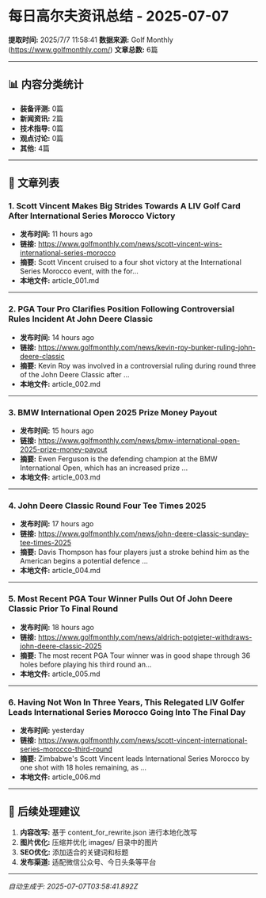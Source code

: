 # 每日高尔夫资讯总结 - 2025-07-07

**提取时间:** 2025/7/7 11:58:41
**数据来源:** Golf Monthly (https://www.golfmonthly.com/)
**文章总数:** 6篇

---

## 📊 内容分类统计

- **装备评测:** 0篇
- **新闻资讯:** 2篇
- **技术指导:** 0篇
- **观点讨论:** 0篇
- **其他:** 4篇

---

## 📰 文章列表


### 1. Scott Vincent Makes Big Strides Towards A LIV Golf Card After International Series Morocco Victory

- **发布时间:** 11 hours ago
- **链接:** https://www.golfmonthly.com/news/scott-vincent-wins-international-series-morocco
- **摘要:** Scott Vincent cruised to a four shot victory at the International Series Morocco event, with the for...
- **本地文件:** article_001.md

---
### 2. PGA Tour Pro Clarifies Position Following Controversial Rules Incident At John Deere Classic

- **发布时间:** 14 hours ago
- **链接:** https://www.golfmonthly.com/news/kevin-roy-bunker-ruling-john-deere-classic
- **摘要:** Kevin Roy was involved in a controversial ruling during round three of the John Deere Classic after ...
- **本地文件:** article_002.md

---
### 3. BMW International Open 2025 Prize Money Payout

- **发布时间:** 15 hours ago
- **链接:** https://www.golfmonthly.com/news/bmw-international-open-2025-prize-money-payout
- **摘要:** Ewen Ferguson is the defending champion at the BMW International Open, which has an increased prize ...
- **本地文件:** article_003.md

---
### 4. John Deere Classic Round Four Tee Times 2025

- **发布时间:** 17 hours ago
- **链接:** https://www.golfmonthly.com/news/john-deere-classic-sunday-tee-times-2025
- **摘要:** Davis Thompson has four players just a stroke behind him as the American begins a potential defence ...
- **本地文件:** article_004.md

---
### 5. Most Recent PGA Tour Winner Pulls Out Of John Deere Classic Prior To Final Round

- **发布时间:** 18 hours ago
- **链接:** https://www.golfmonthly.com/news/aldrich-potgieter-withdraws-john-deere-classic-2025
- **摘要:** The most recent PGA Tour winner was in good shape through 36 holes before playing his third round an...
- **本地文件:** article_005.md

---
### 6. Having Not Won In Three Years, This Relegated LIV Golfer Leads International Series Morocco Going Into The Final Day

- **发布时间:** yesterday
- **链接:** https://www.golfmonthly.com/news/scott-vincent-international-series-morocco-third-round
- **摘要:** Zimbabwe's Scott Vincent leads International Series Morocco by one shot with 18 holes remaining, as ...
- **本地文件:** article_006.md

---

## 🔄 后续处理建议

1. **内容改写:** 基于 content_for_rewrite.json 进行本地化改写
2. **图片优化:** 压缩并优化 images/ 目录中的图片
3. **SEO优化:** 添加适合的关键词和标题
4. **发布渠道:** 适配微信公众号、今日头条等平台

---
*自动生成于: 2025-07-07T03:58:41.892Z*
